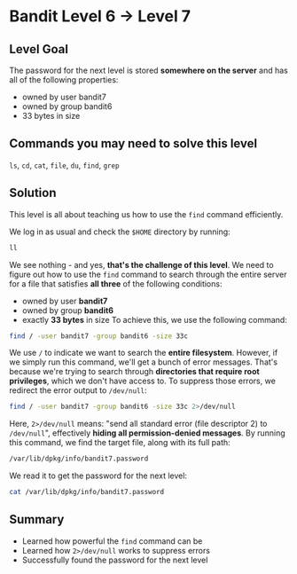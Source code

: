 # Bandit Level 6 → Level 7
## Level Goal
The password for the next level is stored **somewhere on the server** and has all of the following properties:
- owned by user bandit7
- owned by group bandit6
- 33 bytes in size

## Commands you may need to solve this level
`ls`, `cd`, `cat`, `file`, `du`, `find`, `grep`

## Solution
This level is all about teaching us how to use the `find` command efficiently.

We log in as usual and check the `$HOME` directory by running:
```bash
ll
```
We see nothing - and yes, **that's the challenge of this level**.
We need to figure out how to use the `find` command to search through the entire server for a file that satisfies **all three** of the following conditions:
- owned by user **bandit7**
- owned by group **bandit6**
- exactly **33 bytes** in size
To achieve this, we use the following command:
```bash
find / -user bandit7 -group bandit6 -size 33c
```
We use `/` to indicate we want to search the **entire filesystem**.
However, if we simply run this command, we'll get a bunch of error messages.
That's because we're trying to search through **directories that require root privileges**, which we don't have access to.
To suppress those errors, we redirect the error output to `/dev/null`:
```bash
find / -user bandit7 -group bandit6 -size 33c 2>/dev/null
```
Here, `2>/dev/null` means: "send all standard error (file descriptor 2) to `/dev/null`", effectively **hiding all permission-denied messages**.
By running this command, we find the target file, along with its full path:
```bash
/var/lib/dpkg/info/bandit7.password
```
We read it to get the password for the next level:
```bash
cat /var/lib/dpkg/info/bandit7.password
```

## Summary
- Learned how powerful the `find` command can be
- Learned how `2>/dev/null` works to suppress errors
- Successfully found the password for the next level

